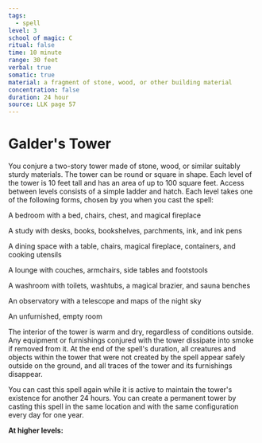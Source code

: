 ```yaml
---
tags:
  - spell
level: 3
school of magic: C
ritual: false
time: 10 minute
range: 30 feet
verbal: true
somatic: true
material: a fragment of stone, wood, or other building material
concentration: false
duration: 24 hour
source: LLK page 57
---
```

# Galder's Tower
You conjure a two-story tower made of stone, wood, or similar suitably sturdy materials. The tower can be round or square in shape. Each level of the tower is 10 feet tall and has an area of up to 100 square feet. Access between levels consists of a simple ladder and hatch. Each level takes one of the following forms, chosen by you when you cast the spell:

A bedroom with a bed, chairs, chest, and magical fireplace

A study with desks, books, bookshelves, parchments, ink, and ink pens

A dining space with a table, chairs, magical fireplace, containers, and cooking utensils

A lounge with couches, armchairs, side tables and footstools

A washroom with toilets, washtubs, a magical brazier, and sauna benches

An observatory with a telescope and maps of the night sky

An unfurnished, empty room

The interior of the tower is warm and dry, regardless of conditions outside. Any equipment or furnishings conjured with the tower dissipate into smoke if removed from it. At the end of the spell's duration, all creatures and objects within the tower that were not created by the spell appear safely outside on the ground, and all traces of the tower and its furnishings disappear.

You can cast this spell again while it is active to maintain the tower's existence for another 24 hours. You can create a permanent tower by casting this spell in the same location and with the same configuration every day for one year.

**At higher levels:** 